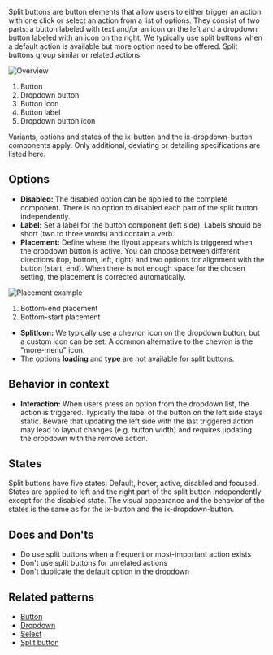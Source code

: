 Split buttons are button elements that allow users to either trigger an action with one click or select an action from a list of options. They consist of two parts: a button labeled with text and/or an icon on the left and a dropdown button labeled with an icon on the right. We typically use split buttons when a default action is available but more option need to be offered. Split buttons group similar or related actions.

![Overview](https://www.figma.com/file/wEptRgAezDU1z80Cn3eZ0o/iX-Pattern-Illustrations?type=design&node-id=1480-30799&mode=design&t=97WS5dUS2rk3MCp2-11)

1. Button
2. Dropdown button
3. Button icon
4. Button label
5. Dropdown button icon

Variants, options and states of the ix-button and the ix-dropdown-button components apply. Only additional, deviating or detailing specifications are listed here.

## Options
- **Disabled:** The disabled option can be applied to the complete component. There is no option to disabled each part of the split button independently.
- **Label:** Set a label for the button component (left side). Labels should be short (two to three words) and contain a verb.
- **Placement:** Define where the flyout appears which is triggered when the dropdown button is active. You can choose between different directions (top, bottom, left, right) and two options for alignment with the button (start, end). When there is not enough space for the chosen setting, the placement is corrected automatically.

![Placement example](https://www.figma.com/file/wEptRgAezDU1z80Cn3eZ0o/iX-Pattern-Illustrations?type=design&node-id=1504-2203&mode=design&t=5MYmq6zAbfw7xIkC-11)
1. Bottom-end placement
2. Bottom-start placement


- **SplitIcon:** We typically use a chevron icon on the dropdown button, but a custom icon can be set. A common alternative to the chevron is the "more-menu" icon.
- The options **loading** and **type** are not available for split buttons.

## Behavior in context
- **Interaction:** When users press an option from the dropdown list, the action is triggered. Typically the label of the button on the left side stays static. Beware that updating the left side with the last triggered action may lead to layout changes (e.g. button width) and requires updating the dropdown with the remove action.

## States
Split buttons have five states: Default, hover, active, disabled and focused. States are applied to left and the right part of the split button independently except for the disabled state. The visual appearance and the behavior of the states is the same as for the ix-button and the ix-dropdown-button.

## Does and Don'ts
- Do use split buttons when a frequent or most-important action exists
- Don't use split buttons for unrelated actions
- Don't duplicate the default option in the dropdown

## Related patterns
- [Button](button.md)
- [Dropdown](..\dropdown.md)
- [Select](..\select.md)
- [Split button](split-button.md)
